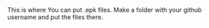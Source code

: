 This is where You can put .epk files. Make a folder with your github username and put the files there.
